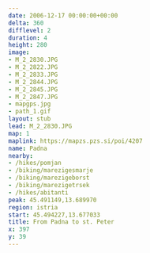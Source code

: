 ```yaml
---
date: 2006-12-17 00:00:00+00:00
delta: 360
difflevel: 2
duration: 4
height: 280
image:
- M_2_2830.JPG
- M_2_2822.JPG
- M_2_2833.JPG
- M_2_2844.JPG
- M_2_2845.JPG
- M_2_2847.JPG
- mapgps.jpg
- path_1.gif
layout: stub
lead: M_2_2830.JPG
map: 1
maplink: https://mapzs.pzs.si/poi/4207
name: Padna
nearby:
- /hikes/pomjan
- /biking/marezigesmarje
- /biking/marezigeborst
- /biking/marezigetrsek
- /hikes/abitanti
peak: 45.491149,13.689970
region: istria
start: 45.494227,13.677033
title: From Padna to st. Peter
x: 397
y: 39
---
```

